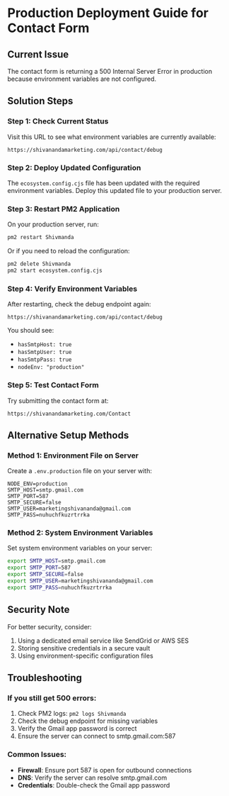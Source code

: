 # Production Deployment Guide for Contact Form

## Current Issue
The contact form is returning a 500 Internal Server Error in production because environment variables are not configured.

## Solution Steps

### Step 1: Check Current Status
Visit this URL to see what environment variables are currently available:
```
https://shivanandamarketing.com/api/contact/debug
```

### Step 2: Deploy Updated Configuration
The `ecosystem.config.cjs` file has been updated with the required environment variables. Deploy this updated file to your production server.

### Step 3: Restart PM2 Application
On your production server, run:
```bash
pm2 restart Shivmanda
```

Or if you need to reload the configuration:
```bash
pm2 delete Shivmanda
pm2 start ecosystem.config.cjs
```

### Step 4: Verify Environment Variables
After restarting, check the debug endpoint again:
```
https://shivanandamarketing.com/api/contact/debug
```

You should see:
- `hasSmtpHost: true`
- `hasSmtpUser: true`
- `hasSmtpPass: true`
- `nodeEnv: "production"`

### Step 5: Test Contact Form
Try submitting the contact form at:
```
https://shivanandamarketing.com/Contact
```

## Alternative Setup Methods

### Method 1: Environment File on Server
Create a `.env.production` file on your server with:
```
NODE_ENV=production
SMTP_HOST=smtp.gmail.com
SMTP_PORT=587
SMTP_SECURE=false
SMTP_USER=marketingshivananda@gmail.com
SMTP_PASS=nuhuchfkuzrtrrka
```

### Method 2: System Environment Variables
Set system environment variables on your server:
```bash
export SMTP_HOST=smtp.gmail.com
export SMTP_PORT=587
export SMTP_SECURE=false
export SMTP_USER=marketingshivananda@gmail.com
export SMTP_PASS=nuhuchfkuzrtrrka
```

## Security Note
For better security, consider:
1. Using a dedicated email service like SendGrid or AWS SES
2. Storing sensitive credentials in a secure vault
3. Using environment-specific configuration files

## Troubleshooting

### If you still get 500 errors:
1. Check PM2 logs: `pm2 logs Shivmanda`
2. Check the debug endpoint for missing variables
3. Verify the Gmail app password is correct
4. Ensure the server can connect to smtp.gmail.com:587

### Common Issues:
- **Firewall**: Ensure port 587 is open for outbound connections
- **DNS**: Verify the server can resolve smtp.gmail.com
- **Credentials**: Double-check the Gmail app password
